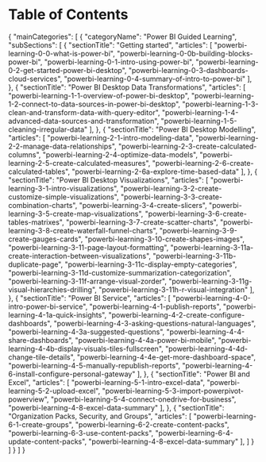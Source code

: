 <properties
   pageTitle="Guided Learning Table of Contents"
   description="Guided Learning Table of Contents"
   services="powerbi"
   documentationCenter=""
   authors="v-maleh"
   manager="mblythe"
   editor=""
   tags=""/>

<tags
   ms.service="powerbi"
   ms.devlang="NA"
   ms.topic="article"
   ms.tgt_pltfrm="NA"
   ms.workload="powerbi"
   ms.date="02/08/2016"
   ms.author="v-maleh"/>

<!---
This file contains the table of contents structure in JSON format.   

Note to localization team:
Only the categoryName and sectionTitle fields should be translated.  The articles field should not be modified during localization.
-->

# Table of Contents

{
  "mainCategories": [
    {
      "categoryName": "Power BI Guided Learning",
      "subSections": [
        {
          "sectionTitle": "Getting started",
          "articles": [
            "powerbi-learning-0-0-what-is-power-bi",
            "powerbi-learning-0-0b-building-blocks-power-bi",
            "powerbi-learning-0-1-intro-using-power-bi",
            "powerbi-learning-0-2-get-started-power-bi-desktop",
            "powerbi-learning-0-3-dashboards-cloud-services",
            "powerbi-learning-0-4-summary-of-intro-to-power-bi"
            ],
          },
          {
            "sectionTitle": "Power BI Desktop Data Transformations",
            "articles": [
              "powerbi-learning-1-1-overview-of-power-bi-desktop",
              "powerbi-learning-1-2-connect-to-data-sources-in-power-bi-desktop",
              "powerbi-learning-1-3-clean-and-transform-data-with-query-editor",
              "powerbi-learning-1-4-advanced-data-sources-and-transformation",
              "powerbi-learning-1-5-cleaning-irregular-data"
            ],
            },
            {
              "sectionTitle": "Power BI Desktop Modelling",
              "articles": [
                "powerbi-learning-2-1-intro-modeling-data",
                "powerbi-learning-2-2-manage-data-relationships",
                "powerbi-learning-2-3-create-calculated-columns",
                "powerbi-learning-2-4-optimize-data-models",
                "powerbi-learning-2-5-create-calculated-measures",
                "powerbi-learning-2-6-create-calculated-tables",
                "powerbi-learning-2-6a-explore-time-based-data"
              ],
              },
              {
                "sectionTitle": "Power BI Desktop Visualizations",
                "articles": [
                  "powerbi-learning-3-1-intro-visualizations",
                  "powerbi-learning-3-2-create-customize-simple-visualizations",
                  "powerbi-learning-3-3-create-combination-charts",
                  "powerbi-learning-3-4-create-slicers",
                  "powerbi-learning-3-5-create-map-visualizations",
                  "powerbi-learning-3-6-create-tables-matrixes",
                  "powerbi-learning-3-7-create-scatter-charts",
                  "powerbi-learning-3-8-create-waterfall-funnel-charts",
                  "powerbi-learning-3-9-create-gauges-cards",
                  "powerbi-learning-3-10-create-shapes-images",
                  "powerbi-learning-3-11-page-layout-formatting",
                  "powerbi-learning-3-11a-create-interaction-between-visualizations",
                  "powerbi-learning-3-11b-duplicate-page",
                  "powerbi-learning-3-11c-display-empty-categories",
                  "powerbi-learning-3-11d-customize-summarization-categorization",
                  "powerbi-learning-3-11f-arrange-visual-zorder",
                  "powerbi-learning-3-11g-visual-hierarchies-drilling",
                  "powerbi-learning-3-11h-r-visual-integration"
                ],
                },
                {
                  "sectionTitle": "Power BI Service",
                  "articles": [
                    "powerbi-learning-4-0-intro-power-bi-service",
                    "powerbi-learning-4-1-publish-reports",
                    "powerbi-learning-4-1a-quick-insights",
                    "powerbi-learning-4-2-create-configure-dashboards",
                    "powerbi-learning-4-3-asking-questions-natural-languages",
                    "powerbi-learning-4-3a-suggested-questions",
                    "powerbi-learning-4-4-share-dashboards",
                    "powerbi-learning-4-4a-power-bi-mobile",
                    "powerbi-learning-4-4b-display-visuals-tiles-fullscreen",
                    "powerbi-learning-4-4d-change-tile-details",
                    "powerbi-learning-4-4e-get-more-dashboard-space",
                    "powerbi-learning-4-5-manually-republish-reports",
                    "powerbi-learning-4-6-install-configure-personal-gateway"
                  ],
                  },
                  {
                    "sectionTitle": "Power BI and Excel",
                    "articles": [
                      "powerbi-learning-5-1-intro-excel-data",
                      "powerbi-learning-5-2-upload-excel",
                      "powerbi-learning-5-3-import-powerpivot-powerview",
                      "powerbi-learning-5-4-connect-onedrive-for-business",
                      "powerbi-learning-4-8-excel-data-summary"
                    ],
                    },
                    {
                      "sectionTitle": "Organization Packs, Security, and Groups",
                      "articles": [
                        "powerbi-learning-6-1-create-groups",
                        "powerbi-learning-6-2-create-content-packs",
                        "powerbi-learning-6-3-use-content-packs",
                        "powerbi-learning-6-4-update-content-packs",
                        "powerbi-learning-4-8-excel-data-summary"
                      ],
          ]
        }
      ]
    }
  ]
}
